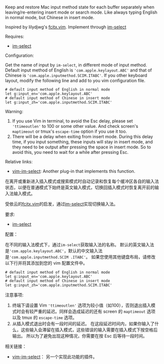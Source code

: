 Keep and restore Mac input method state for each buffer separately when leaving/re-entering insert mode or search mode. Like always typing English in normal mode, but Chinese in insert mode.

Inspired by lilydjwg's [fcitx.vim](https://github.com/lilydjwg/fcitx.vim). Implement through [im-select](https://github.com/daipeihust/im-select)

Requires:

* [im-select](https://github.com/daipeihust/im-select)

Configuration:

Get the name of input by `im-select`, in different mode of input method. Default input method of English is `'com.apple.keylayout.ABC'` and that of Chinese is `'com.apple.inputmethod.SCIM.ITABC'`. If you other keyboard layout, modify the following line and add to you vim configuration file.

```vim
# default input method of English in normal mode
let g:input_en='com.apple.keylayout.ABC'
# default input method of Chinese in insert mode
let g:input_zh='com.apple.inputmethod.SCIM.ITABC'
```

Warning:

1. If you use Vim in terminal, to avoid the Esc delay, please set `'ttimeoutlen'` to 100 or some other value. And check screen's `maptimeout` or tmux's `escape-time` option if you use it too.
2. There will be a delay when exiting from insert mode. During this delay time, if you input something, these inputs will stay in insert mode, and they need to be output after pressing the space in insert mode. So to avoid this, you need to wait for a while after pressing Esc.

Relative links:

* [vim-im-select](https://github.com/brglng/vim-im-select): Another plug-in that implements this function.



在离开或重新进入插入模式或搜索模式时自动记录和恢复每个缓冲区各自的输入法状态，以便在普通模式下始终是英文输入模式，切换回插入模式时恢复离开前的输入法输入模式。

受依云的[fcitx.vim](https://github.com/lilydjwg/fcitx.vim)的启发，通过[im-select](https://github.com/daipeihust/im-select)实现切换输入法。


要求:

* [im-select](https://github.com/daipeihust/im-select)


配置：

在不同的输入法模式下，通过`im-select`获取输入法的名称。 默认的英文输入法是`'com.apple.keylayout.ABC'`，默认的中文输入法是`'com.apple.inputmethod.SCIM .ITABC'`。 如果您使用其他键盘布局，请修改以下行并将其添加到您的 vim 配置文件中。

```vim
# default input method of English in normal mode
let g:input_en='com.apple.keylayout.ABC'
# default input method of Chinese in insert mode
let g:input_zh='com.apple.inputmethod.SCIM.ITABC'
```

注意事项:

1. 终端下请设置 Vim `'ttimeoutlen'` 选项为较小值（如100），否则退出插入模式时会有较严重的延迟。同样会造成延迟的还有 screen 的 `maptimeout` 选项以及 tmux 的 `escape-time` 选项。
2. 从插入模式退出时会有一段时间的延迟。 在这段延迟时间内，如果你输入了什么，这些输入会滞留在插入模式，这些错误的输入需要在插入模式下按空格后输出。 所以为了避免出现这种情况，你需要在按 Esc 后等待一段时间。

相关链接：

* [vim-im-select](https://github.com/brglng/vim-im-select)： 另一个实现此功能的插件。
